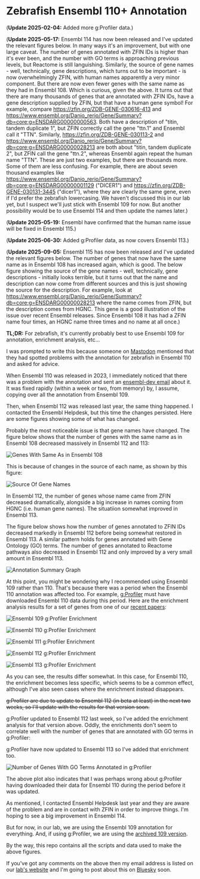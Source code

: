 # Zebrafish Ensembl 110+ Annotation

(**Update 2025-02-04:** Added more g:Profiler data.)

(**Update 2025-05-17:** Ensembl 114 has now been released and I've updated the relevant figures below. In many ways it's an improvement, but with one large caveat. The number of genes annotated with ZFIN IDs is higher than it's ever been, and the number with GO terms is approaching previous levels, but Reactome is still languishing. Similarly, the source of gene names - well, technically, gene descriptions, which turns out to be important - is now overwhelmingly ZFIN, with human names apparently a very minor component. But there are now even fewer genes with the same name as they had in Ensembl 108. Which is curious, given the above. It turns out that there are many thousands of genes that are annotated with ZFIN IDs, have a gene description supplied by ZFIN, but that have a human gene symbol! For example, compare https://zfin.org/ZDB-GENE-030616-413 and https://www.ensembl.org/Danio_rerio/Gene/Summary?db=core;g=ENSDARG00000000563. Both have a description of "titin, tandem duplicate 1", but ZFIN correctly call the gene "ttn.1" and Ensembl call it "TTN". Similarly, https://zfin.org/ZDB-GENE-030113-2 and https://www.ensembl.org/Danio_rerio/Gene/Summary?db=core;g=ENSDARG00000028213 are both about "titin, tandem duplicate 2", but ZFIN call the gene "ttn.2", whereas Ensembl again repeat the human name "TTN". These are just two examples, but there are thousands more. Some of them are less confusing. For example, there are about seven thousand examples like https://www.ensembl.org/Danio_rerio/Gene/Summary?db=core;g=ENSDARG00000001129 ("DICER1") and https://zfin.org/ZDB-GENE-030131-3445 ("dicer1"), where they are clearly the same gene, even if I'd prefer the zebrafish lowercasing. We haven't discussed this in our lab yet, but I suspect we'll just stick with Ensembl 109 for now. But another possibility would be to use Ensembl 114 and then update the names later.)

(**Update 2025-05-19:** Ensembl have confirmed that the human name issue will be fixed in Ensembl 115.)

(**Update 2025-06-30:** Added g:Profiler data, as now covers Ensembl 113.)

(**Update 2025-09-05:** Ensembl 115 has now been released and I've updated the relevant figures below. The number of genes that now have the same name as in Ensembl 108 has increased again, which is good. The below figure showing the source of the gene names - well, technically, gene descriptions - initially looks terrible, but it turns out that the name and description can now come from different sources and this is just showing the source for the description. For example, look at https://www.ensembl.org/Danio_rerio/Gene/Summary?db=core;g=ENSDARG00000028213 where the name comes from ZFIN, but the description comes from HGNC. This gene is a good illustration of the issue over recent Ensembl releases. Since Ensembl 108 it has had a ZFIN name four times, an HGNC name three times and no name at all once.)

**TL;DR:** For zebrafish, it's currently probably best to use Ensembl 109 for annotation, enrichment analysis, etc...

I was prompted to write this because someone on [Mastodon](https://genomic.social/@mmarchin/113794610067417700) mentioned that they had spotted problems with the annotation for zebrafish in Ensembl 110 and asked for advice.

When Ensembl 110 was released in 2023, I immediately noticed that there was a problem with the annotation and sent an [ensembl-dev email](https://lists.ensembl.org/pipermail/dev_ensembl.org/2023-July/009031.html) about it. It was fixed rapidly (within a week or two, from memory) by, I assume, copying over all the annotation from Ensembl 109.

Then, when Ensembl 112 was released last year, the same thing happened. I contacted the Ensembl Helpdesk, but this time the changes persisted. Here are some figures showing some of what has changed.

Probably the most noticeable issue is that gene names have changed. The figure below shows that the number of genes with the same name as in Ensembl 108 decreased massively in Ensembl 112 and 113:

![Genes With Same As in Ensembl 108](same-name-summary.png)

This is because of changes in the source of each name, as shown by this figure:

![Source Of Gene Names](source-summary.png)

In Ensembl 112, the number of genes whose name came from ZFIN decreased dramatically, alongside a big increase in names coming from HGNC (i.e. human gene names). The situatiion somewhat improved in Ensembl 113.

The figure below shows how the number of genes annotated to ZFIN IDs decreased markedly in Ensembl 112 before being somewhat restored in Ensembl 113. A similar pattern holds for genes annotated with Gene Ontology (GO) terms. The number of genes annotated to Reactome pathways also decreased in Ensembl 112 and only improved by a very small amount in Ensembl 113.

![Annotation Summary Graph](annotation-summary.png)

At this point, you might be wondering why I recommended using Ensembl 109 rather than 110. That's because there was a period when the Ensembl 110 annotation was affected too. For example, [g:Profiler](https://biit.cs.ut.ee/gprofiler]) must have downloaded Ensembl 110 data during this period. Here are the enrichment analysis results for a set of genes from one of our [recent papers](https://www.buschlab.org/publications/):

![Ensembl 109 g:Profiler Enrichment](gprofiler109.png)

![Ensembl 110 g:Profiler Enrichment](gprofiler110.png)

![Ensembl 111 g:Profiler Enrichment](gprofiler111.png)

![Ensembl 112 g:Profiler Enrichment](gprofiler112.png)

![Ensembl 113 g:Profiler Enrichment](gprofiler113.png)

As you can see, the results differ somewhat. In this case, for Ensembl 110, the enrichment becomes less specific, which seems to be a common effect, although I've also seen cases where the enrichment instead disappears.

~~g:Profiler are due to update to Ensembl 112 (in beta at least) in the next two weeks, so I'll update with the results for that version soon.~~

g:Profiler updated to Ensembl 112 last week, so I've added the enrichment analysis for that version above. Oddly, the enrichments don't seem to correlate well with the number of genes that are annotated with GO terms in g:Profiler:

g:Profiler have now updated to Ensembl 113 so I've added that enrichment too.

![Number of Genes With GO Terms Annotated in g:Profiler](gprofiler-go-summary.png)

The above plot also indicates that I was perhaps wrong about g:Profiler having downloaded their data for Ensembl 110 during the period before it was updated.

As mentioned, I contacted Ensembl Helpdesk last year and they are aware of the problem and are in contact with ZFIN in order to improve things. I'm hoping to see a big improvement in Ensembl 114.

But for now, in our lab, we are using the Ensembl 109 annotation for everything. And, if using g:Profiler, we are using the [archived 109 version](https://biit.cs.ut.ee/gprofiler_archive3/e109_eg56_p17).

By the way, this repo contains all the scripts and data used to make the above figures.

If you've got any comments on the above then my email address is listed on our [lab's website](https://www.buschlab.org/team/) and I'm going to post about this on [Bluesky](https://bsky.app/profile/iansealy.com) soon.
